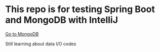# This repo is for **testing** Spring Boot and MongoDB with IntelliJ

[Go to MongoDB][MongoDB Cloud]

[MongoDB Cloud]: https://cloud.mongodb.com/ "MongoDB"

Still learning about data I/O codes